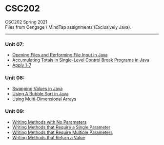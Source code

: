 # CSC202
CSC202 Spring 2021  
Files from Cengage / MindTap assignments (Exclusively Java).  
***

### Unit 07:
* [Opening Files and Performing File Input in Java](Unit07/src/OpeningFilesAndPerformingFileInput)  
* [Accumulating Totals in Single-Level Control Break Programs in Java](Unit07/src/AccumulatingTotalsInSingleLevelControlBreakPrograms)  
* [Apply 1-7](Unit07/src/Apply)  

### Unit 08:  
* [Swapping Values in Java](Unit08/src/SwappingValues)  
* [Using A Bubble Sort in Java](Unit08/src/UsingABubbleSort)  
* [Using Multi-Dimensional Arrays](Unit08/src/UsingMultidimensionalArrays)  

### Unit 09:  
* [Writing Methods with No Parameters](Unit09/src/WritingMethodsWithNoParameters)
* [Writing Methods that Require a Single Parameter](Unit09/src/WritingMethodsThatRequireASingleParameter)
* [Writing Methods that Require Multiple Parameters](Unit09/src/WritingMethodsThatRequireMultipleParameters)
* [Writing Methods that Return a Value](Unit09/src/WritingMethodsThatReturnAValue)